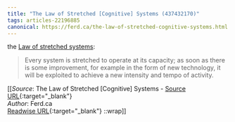 ```yaml
---
title: "The Law of Stretched [Cognitive] Systems (437432170)"
tags: articles-22196885
canonical: https://ferd.ca/the-law-of-stretched-cognitive-systems.html
---
```


the [Law of stretched systems](https://www.researchgate.net/publication/334267822_Steering_the_Reverberations_of_Technology_Change_on_Fields_of_Practice_Laws_that_Govern_Cognitive_Work):

> Every system is stretched to operate at its capacity; as soon as there is some improvement, for example in the form of new technology, it will be exploited to achieve a new intensity and tempo of activity.


[[_Source_: The Law of Stretched [Cognitive] Systems - [Source URL](https://ferd.ca/the-law-of-stretched-cognitive-systems.html){:target="_blank"}<br>
_Author_: Ferd.ca<br>
[Readwise URL](https://readwise.io/open/437432170){:target="_blank"}
::wrap]]